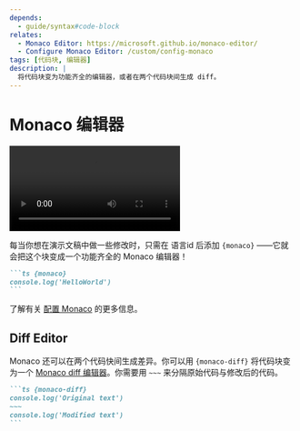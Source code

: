 ```yaml
---
depends:
  - guide/syntax#code-block
relates:
  - Monaco Editor: https://microsoft.github.io/monaco-editor/
  - Configure Monaco Editor: /custom/config-monaco
tags: [代码块, 编辑器]
description: |
  将代码块变为功能齐全的编辑器，或者在两个代码块间生成 diff。
---
```


# Monaco 编辑器

<video src="https://github.com/slidevjs/slidev/assets/11247099/0c6ce681-80d3-4555-93bf-9288ee533462" controls rounded shadow w-full></video>

每当你想在演示文稿中做一些修改时，只需在 语言id 后添加 `{monaco}` ——它就会把这个块变成一个功能齐全的 Monaco 编辑器！

````md
```ts {monaco}
console.log('HelloWorld')
```
````

了解有关 [配置 Monaco](/custom/config-monaco) 的更多信息。

## Diff Editor

Monaco 还可以在两个代码快间生成差异。你可以用 `{monaco-diff}` 将代码块变为一个 [Monaco diff 编辑器](https://microsoft.github.io/monaco-editor/playground.html?source=v0.36.1#example-creating-the-diffeditor-multi-line-example)。你需要用 `~~~` 来分隔原始代码与修改后的代码。

````md
```ts {monaco-diff}
console.log('Original text')
~~~
console.log('Modified text')
```
````
